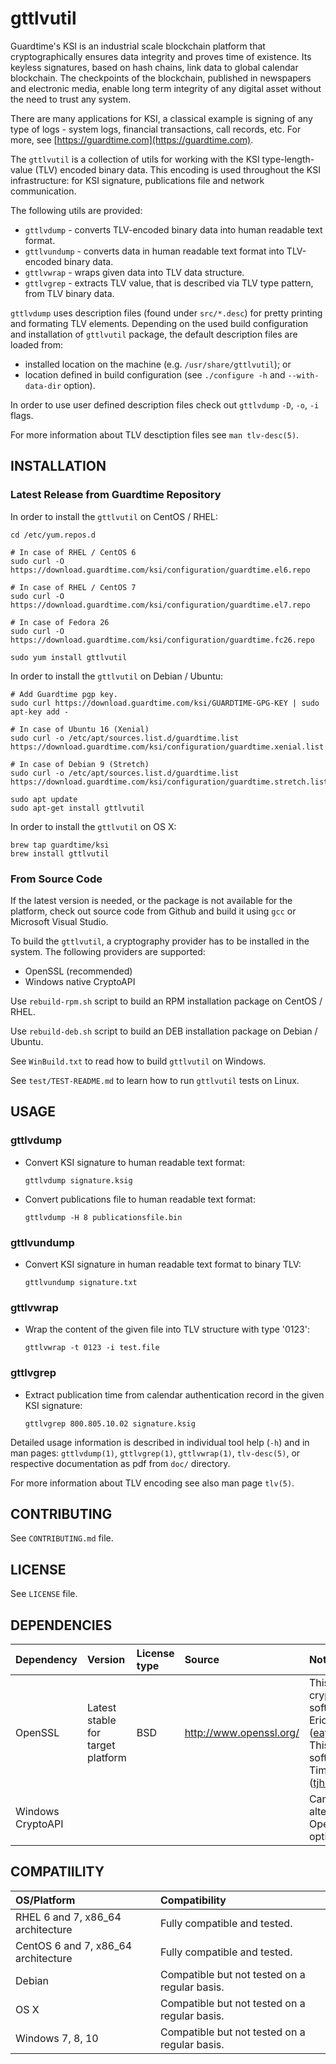 # gttlvutil

Guardtime's KSI is an industrial scale blockchain platform that cryptographically ensures data integrity and proves time of existence. Its keyless signatures, based on hash chains, link data to global calendar blockchain. The checkpoints of the blockchain, published in newspapers and electronic media, enable long term integrity of any digital asset without the need to trust any system.

There are many applications for KSI, a classical example is signing of any type of logs - system logs, financial transactions, call records, etc. For more, see [https://guardtime.com](https://guardtime.com).

The `gttlvutil` is a collection of utils for working with the KSI type-length-value (TLV) encoded binary data. This encoding is used throughout the KSI infrastructure: for KSI signature, publications file and network communication.

The following utils are provided:
* `gttlvdump` - converts TLV-encoded binary data into human readable text format.
* `gttlvundump` - converts data in human readable text format into TLV-encoded binary data.
* `gttlvwrap` - wraps given data into TLV data structure.
* `gttlvgrep` - extracts TLV value, that is described via TLV type pattern, from TLV binary data.

`gttlvdump` uses description files (found under `src/*.desc`) for pretty printing and formating TLV elements. Depending on the used build configuration and installation of `gttlvutil` package, the default description
files are loaded from:
* installed location on the machine (e.g. `/usr/share/gttlvutil`); or
* location defined in build configuration (see `./configure -h` and `--with-data-dir` option).

In order to use user defined description files check out `gttlvdump` `-D`, `-o`, `-i` flags.

For more information about TLV desctiption files see `man tlv-desc(5)`.


## INSTALLATION

### Latest Release from Guardtime Repository

In order to install the `gttlvutil` on CentOS / RHEL:

```
cd /etc/yum.repos.d

# In case of RHEL / CentOS 6
sudo curl -O https://download.guardtime.com/ksi/configuration/guardtime.el6.repo

# In case of RHEL / CentOS 7
sudo curl -O https://download.guardtime.com/ksi/configuration/guardtime.el7.repo

# In case of Fedora 26
sudo curl -O https://download.guardtime.com/ksi/configuration/guardtime.fc26.repo

sudo yum install gttlvutil
```

In order to install the `gttlvutil` on Debian / Ubuntu:

```
# Add Guardtime pgp key.
sudo curl https://download.guardtime.com/ksi/GUARDTIME-GPG-KEY | sudo apt-key add -

# In case of Ubuntu 16 (Xenial)
sudo curl -o /etc/apt/sources.list.d/guardtime.list https://download.guardtime.com/ksi/configuration/guardtime.xenial.list

# In case of Debian 9 (Stretch)
sudo curl -o /etc/apt/sources.list.d/guardtime.list https://download.guardtime.com/ksi/configuration/guardtime.stretch.list

sudo apt update
sudo apt-get install gttlvutil
```

In order to install the `gttlvutil` on OS X:
```
brew tap guardtime/ksi
brew install gttlvutil
```

### From Source Code

If the latest version is needed, or the package is not available for the platform, check out source code from Github and build it using `gcc` or Microsoft Visual Studio.

To build the `gttlvutil`, a cryptography provider has to be installed in the system. The following providers are supported:
* OpenSSL (recommended)
* Windows native CryptoAPI

Use `rebuild-rpm.sh` script to build an RPM installation package on CentOS / RHEL.

Use `rebuild-deb.sh` script to build an DEB installation package on Debian / Ubuntu.

See `WinBuild.txt` to read how to build `gttlvutil` on Windows.

See `test/TEST-README.md` to learn how to run `gttlvutil` tests on Linux.


## USAGE

### gttlvdump

* Convert KSI signature to human readable text format:
  ```
  gttlvdump signature.ksig
  ```

* Convert publications file to human readable text format:
  ```
  gttlvdump -H 8 publicationsfile.bin
  ```

### gttlvundump

* Convert KSI signature in human readable text format to binary TLV:
  ```
  gttlvundump signature.txt
  ```

### gttlvwrap

* Wrap the content of the given file into TLV structure with type '0123':
  ```
  gttlvwrap -t 0123 -i test.file
  ```

### gttlvgrep

* Extract publication time from calendar authentication record in the given KSI signature:
  ```
  gttlvgrep 800.805.10.02 signature.ksig
  ```

Detailed usage information is described in individual tool help (`-h`) and in man pages: `gttlvdump(1)`, `gttlvgrep(1)`, `gttlvwrap(1)`, `tlv-desc(5)`, or respective documentation as pdf from `doc/` directory.

For more information about TLV encoding see also man page `tlv(5)`.


## CONTRIBUTING

See `CONTRIBUTING.md` file.


## LICENSE

See `LICENSE` file.


## DEPENDENCIES

| Dependency        | Version                           | License type | Source                         | Notes |
| :---              | :---                              | :---         | :---                           |:---   |
| OpenSSL           | Latest stable for target platform | BSD          | http://www.openssl.org/        | This product includes cryptographic software written by Eric Young (eay@cryptsoft.com).  This product includes software written by Tim Hudson (tjh@cryptsoft.com). |
| Windows CryptoAPI |                                   |              |                                | Can be used as alternative to OpenSSL. Build time option. |


## COMPATIILITY

| OS/Platform                         | Compatibility                                |
| :---                                | :---                                         |
| RHEL 6 and 7, x86_64 architecture   | Fully compatible and tested.                 |
| CentOS 6 and 7, x86_64 architecture | Fully compatible and tested.                 |
| Debian                              | Compatible but not tested on a regular basis.|
| OS X                                | Compatible but not tested on a regular basis.|
| Windows 7, 8, 10                    | Compatible but not tested on a regular basis.|

